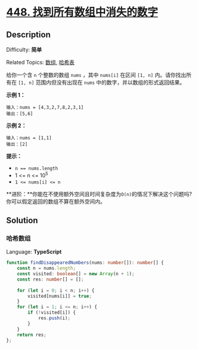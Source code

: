 # [448\. 找到所有数组中消失的数字](https://leetcode.cn/problems/find-all-numbers-disappeared-in-an-array/)

## Description

Difficulty: **简单**  

Related Topics: [数组](https://leetcode.cn/tag/array/), [哈希表](https://leetcode.cn/tag/hash-table/)

给你一个含 `n` 个整数的数组 `nums` ，其中 `nums[i]` 在区间 `[1, n]` 内。请你找出所有在 `[1, n]` 范围内但没有出现在 `nums` 中的数字，并以数组的形式返回结果。

**示例 1：**

```
输入：nums = [4,3,2,7,8,2,3,1]
输出：[5,6]
```

**示例 2：**

```
输入：nums = [1,1]
输出：[2]
```

**提示：**

* `n == nums.length`
* 1 <= n <= 10<sup>5</sup>
* `1 <= nums[i] <= n`

**进阶：**你能在不使用额外空间且时间复杂度为`O(n)`的情况下解决这个问题吗? 你可以假定返回的数组不算在额外空间内。

## Solution

### 哈希数组

Language: **TypeScript**

```typescript
function findDisappearedNumbers(nums: number[]): number[] {
    const n = nums.length;
    const visited: boolean[] = new Array(n + 1);
    const res: number[] = [];
    
    for (let i = 0; i < n; i++) {
        visited[nums[i]] = true;
    }
    for (let i = 1; i <= n; i++) {
        if (!visited[i]) {
            res.push(i);
        }
    }
    return res;
};
```
